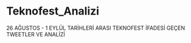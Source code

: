 # Teknofest_Analizi
26 AĞUSTOS - 1 EYLÜL TARİHLERİ ARASI TEKNOFEST İFADESİ GEÇEN TWEETLER VE ANALİZİ

